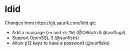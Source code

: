 # ldid

Changes from https://git.saurik.com/ldid.git:
- Add a manpage (`en` and `zh_TW`) (@CRKatri & @asdfugil)
- Support OpenSSL 3 (@sunflsks)
- Allow p12 keys to have a password (@sunflsks)
